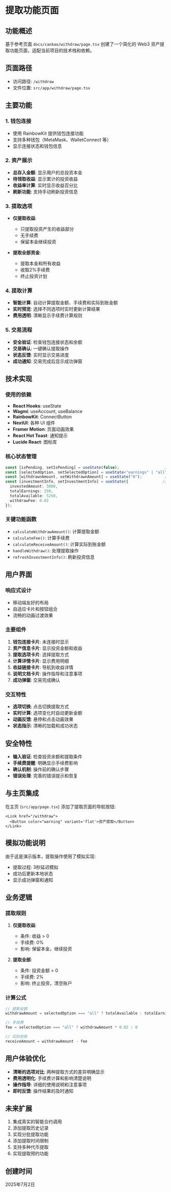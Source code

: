 # 提取功能页面

## 功能概述

基于参考页面 `docs/cankao/withdraw/page.tsx` 创建了一个简化的 Web3 资产提取功能页面，适配当前项目的技术栈和依赖。

## 页面路径

- 访问路径: `/withdraw`
- 文件位置: `src/app/withdraw/page.tsx`

## 主要功能

### 1. 钱包连接
- 使用 RainbowKit 提供钱包连接功能
- 支持多种钱包（MetaMask、WalletConnect 等）
- 显示连接状态和钱包信息

### 2. 资产展示
- **总存入金额**: 显示用户的总投资本金
- **待领取收益**: 显示累计的投资收益
- **收益率计算**: 实时显示收益百分比
- **刷新功能**: 支持手动刷新投资信息

### 3. 提取选项
- **仅提取收益**:
  - 只提取投资产生的收益部分
  - 无手续费
  - 保留本金继续投资
  
- **提取全部资金**:
  - 提取本金和所有收益
  - 收取2%手续费
  - 终止投资计划

### 4. 提取计算
- **智能计算**: 自动计算提取金额、手续费和实际到账金额
- **实时预览**: 选择不同选项时实时更新计算结果
- **费用透明**: 清晰显示手续费计算规则

### 5. 交易流程
- **安全验证**: 检查钱包连接状态和余额
- **交易确认**: 一键确认提取操作
- **状态反馈**: 实时显示交易进度
- **成功通知**: 交易完成后显示成功弹窗

## 技术实现

### 使用的依赖
- **React Hooks**: useState
- **Wagmi**: useAccount, useBalance
- **RainbowKit**: ConnectButton
- **NextUI**: 各种 UI 组件
- **Framer Motion**: 页面动画效果
- **React Hot Toast**: 通知提示
- **Lucide React**: 图标库

### 核心状态管理
```typescript
const [isPending, setIsPending] = useState(false);                    // 交易进行中
const [selectedOption, setSelectedOption] = useState<"earnings" | "all">("earnings"); // 选择的提取选项
const [withdrawnAmount, setWithdrawnAmount] = useState("0");          // 已提取金额
const [investmentInfo, setInvestmentInfo] = useState({               // 投资信息
  investedAmount: 5000,
  totalEarnings: 250,
  totalAvailable: 5250,
  withdrawFee: 0.02
});
```

### 关键功能函数
- `calculateWithdrawAmount()`: 计算提取金额
- `calculateFee()`: 计算手续费
- `calculateReceiveAmount()`: 计算实际到账金额
- `handleWithdraw()`: 处理提取操作
- `refreshInvestmentInfo()`: 刷新投资信息

## 用户界面

### 响应式设计
- 移动端友好的布局
- 自适应卡片和按钮组合
- 流畅的动画过渡效果

### 主要组件
1. **钱包连接卡片**: 未连接时显示
2. **资产信息卡片**: 显示投资金额和收益
3. **提取选项卡片**: 选择提取方式
4. **计算详情卡片**: 显示费用明细
5. **收益链接卡片**: 导航到收益详情
6. **说明文档卡片**: 操作指导和注意事项
7. **成功弹窗**: 交易完成确认

### 交互特性
- **选项切换**: 点击切换提取方式
- **实时计算**: 选项变化时自动更新金额
- **动画反馈**: 悬停和点击动画效果
- **状态指示**: 清晰的加载和成功状态

## 安全特性

- **输入验证**: 检查投资余额和提取条件
- **手续费提醒**: 明确显示手续费影响
- **确认机制**: 操作前的确认步骤
- **错误处理**: 完善的错误提示和恢复

## 与主页集成

在主页 (`src/app/page.tsx`) 添加了提取页面的导航按钮:
```tsx
<Link href="/withdraw">
  <Button color="warning" variant='flat'>资产提取</Button>
</Link>
```

## 模拟功能说明

由于这是演示版本，提取操作使用了模拟实现:
- 提取过程: 3秒延迟模拟
- 成功后更新本地状态
- 显示成功弹窗和通知

## 业务逻辑

### 提取规则
1. **仅提取收益**:
   - 条件: 收益 > 0
   - 手续费: 0%
   - 影响: 保留本金，继续投资

2. **提取全部**:
   - 条件: 投资金额 > 0
   - 手续费: 2%
   - 影响: 终止投资，清空账户

### 计算公式
```typescript
// 提取金额
withdrawAmount = selectedOption === "all" ? totalAvailable : totalEarnings

// 手续费
fee = selectedOption === "all" ? withdrawAmount * 0.02 : 0

// 实际到账
receiveAmount = withdrawAmount - fee
```

## 用户体验优化

- **清晰的选项对比**: 两种提取方式的差异明确显示
- **费用透明化**: 手续费计算和影响清楚说明
- **操作指导**: 详细的使用说明和注意事项
- **即时反馈**: 操作结果的及时通知

## 未来扩展

1. 集成真实的智能合约调用
2. 添加提取历史记录
3. 实现分批提取功能
4. 添加提取时间限制
5. 支持多种代币提取
6. 实现提取预约功能

## 创建时间

2025年7月2日 